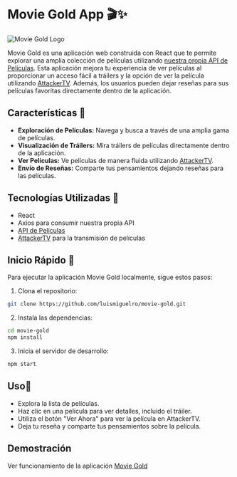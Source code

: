 # Movie Gold App 🎬✨

![Movie Gold Logo](link_to_logo_image)

Movie Gold es una aplicación web construida con React que te permite explorar una amplia colección de películas utilizando [nuestra propia API de Películas](https://github.com/luismiguelro/movie-api). Esta aplicación mejora tu experiencia de ver películas al proporcionar un acceso fácil a tráilers y la opción de ver la película utilizando [AttackerTV](https://attackertv.so/). Además, los usuarios pueden dejar reseñas para sus películas favoritas directamente dentro de la aplicación.

## Características 🌟

- **Exploración de Películas:** Navega y busca a través de una amplia gama de películas.
- **Visualización de Tráilers:** Mira tráilers de películas directamente dentro de la aplicación.
- **Ver Películas:** Ve películas de manera fluida utilizando [AttackerTV](https://attackertv.so/).
- **Envío de Reseñas:** Comparte tus pensamientos dejando reseñas para las películas.

## Tecnologías Utilizadas 🚀

- React
- Axios para consumir nuestra propia API
- [API de Películas](https://github.com/luismiguelro/movie-api)
- [AttackerTV](https://attackertv.so/) para la transmisión de películas

## Inicio Rápido 🚀

Para ejecutar la aplicación Movie Gold localmente, sigue estos pasos:

 1. Clona el repositorio:

   ```bash
   git clone https://github.com/luismiguelro/movie-gold.git
   ```
 2. Instala las dependencias:

   ```bash
   cd movie-gold
   npm install

   ```

 3. Inicia el servidor de desarrollo:

   ```bash
   npm start
   ```
## Uso🎥
- Explora la lista de películas.
- Haz clic en una película para ver detalles, incluido el tráiler.
- Utiliza el botón "Ver Ahora" para ver la película en AttackerTV.
- Deja tu reseña y comparte tus pensamientos sobre la película.
 
## Demostración
Ver funcionamiento de la aplicación  [Movie Gold](https://drive.google.com/file/d/15MaOSAzdMLRO4PGTR90oMD3Xzgk_I3TX/view?usp=sharing)
